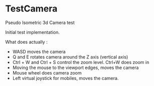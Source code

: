 TestCamera
==========

Pseudo Isometric 3d Camera test

Initial test implementation.

What does actually :

* WASD moves the camera
* Q and E rotates camera around the Z axis (vertical axis)
* Ctrl + W and Ctrl + S control the zoom level. Ctrl+W does zoom in
* Moving the mouse to the viewport edges, moves the camera
* Mouse wheel does camera zoom
* Left virtual joystick for mobiles, moves the camera.

